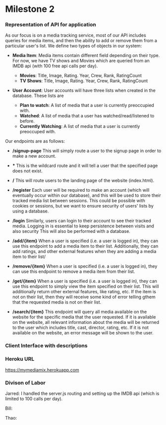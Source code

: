 

# Milestone 2


### Representation of API for application
As our focus is on a media tracking service, most of our API includes queries for media items, and then the ability to add or remove them from a particular user's list. We define two types of objects in our system:

- **Media Item**: Media items contain different field depending on their type. For now, we have TV shows and Movies which are queried from an IMDB api (with 100 free api calls per day).
  - **Movies**: Title, Image, Rating. Year, Crew, Rank, RatingCount
  - **TV Shows**: Title, Image, Rating. Year, Crew, Rank, RatingCount

- **User Account**: User accounts will have three lists when created in the database. These lists are
  - **Plan to watch**: A list of media that a user is currently preoccupied with.
  - **Watched**: A list of media that a user has watched/read/listened to before.
  - **Currently Watching**: A list of media that a user is currently preoccuped with.


 Our endpoints are as follows:

-   **/signup-page** This will simply route a user to the signup page in order to make a new account.

-   **\***  This is the wildcard route and it will tell a user that the specified page does not exist.
-   **/** This will route users to the landing page of the website (index.html).

-   **/register** Each user will be required to make an account (which will eventually occur within our database), and this will be used to store their tracked media list between sessions. This could be possible with cookies or sessions, but we want to ensure security of users' lists by using a database.

-   **/login** Similarly, users can login to their account to see their tracked media. Logging in is essential to keep persistence between visits and also security This will also be performed with a database.

-  **/add/{item}** When a user is specified (i.e. a user is logged in), they can use this endpoint to add a media item to their list. Additionally, they can add ratings, and other external features when they are adding a media item to their list/

-  **/remove/{item}** When a user is specified (i.e. a user is logged in), they can use this endpoint to remove a media item from their list.

-  **/get/{item}** When a user is specified (i.e. a user is logged in), they can use this endpoint to simply view the item specified on their list. This will additionally return other external features, like rating, etc. If the item is not on their list, then they will receive some kind of error telling gthem that the requested media is not on their list.

-  **/search/{item}** This endpoint will query all media available on the website for the specific media that the user requested. If it is available on the website, all relevant information about the media will be returned to the user which includes title, cast, director, rating, etc. If it is not available on the website, an error message will be shown to the user.



### Client Interface with descriptions




### Heroku URL
https://mymediamix.herokuapp.com


### Divison of Labor
Jarred: I handled the server.js routing and setting up the IMDB api (which is limited to 100 calls per day).

Bill:

Thao:
